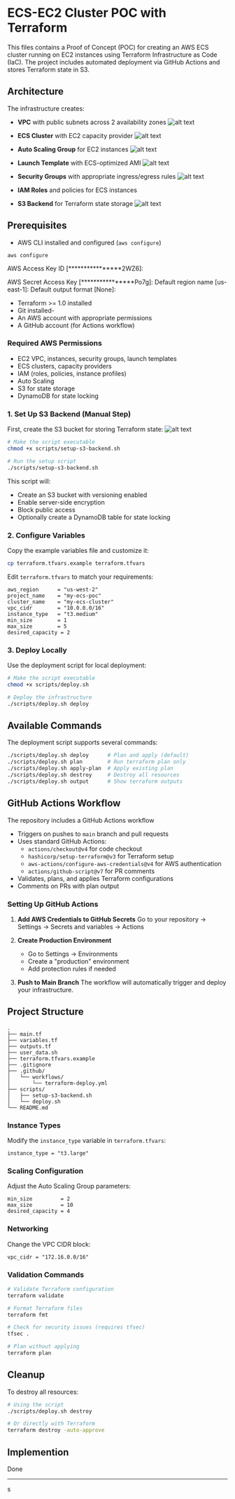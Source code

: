 # ECS-EC2 Cluster POC with Terraform

This files contains a Proof of Concept (POC) for creating an AWS ECS cluster running on EC2 instances using Terraform Infrastructure as Code (IaC). The project includes automated deployment via GitHub Actions and stores Terraform state in S3.

## Architecture

The infrastructure creates:

- **VPC** with public subnets across 2 availability zones
![alt text](<vpc (2)-3.png>)

- **ECS Cluster** with EC2 capacity provider
![alt text](ecs-cluster-1.png)

- **Auto Scaling Group** for EC2 instances
![alt text](autoscalling.png)

- **Launch Template** with ECS-optimized AMI
![alt text](template-1.png)


- **Security Groups** with appropriate ingress/egress rules
![alt text](<sg (2)-1.png>)

- **IAM Roles** and policies for ECS instances

- **S3 Backend** for Terraform state storage
![alt text](tf.statefile-1.png)


## Prerequisites

- AWS CLI installed and configured (`aws configure`)

```
aws configure
```

AWS Access Key ID [****************2WZ6]: 

AWS Secret Access Key [****************Po7g]: 
Default region name [us-east-1]: 
Default output format [None]: 


- Terraform >= 1.0 installed
- Git installed-
- An AWS account with appropriate permissions
- A GitHub account (for Actions workflow)

### Required AWS Permissions

- EC2 VPC, instances, security groups, launch templates
- ECS clusters, capacity providers
- IAM (roles, policies, instance profiles)
- Auto Scaling
- S3 for state storage
- DynamoDB for state locking


### 1. Set Up S3 Backend (Manual Step)

First, create the S3 bucket for storing Terraform state:
![alt text](tf.statefile.png)

```bash
# Make the script executable
chmod +x scripts/setup-s3-backend.sh

# Run the setup script
./scripts/setup-s3-backend.sh
```

This script will:
- Create an S3 bucket with versioning enabled
- Enable server-side encryption
- Block public access
- Optionally create a DynamoDB table for state locking

### 2. Configure Variables

Copy the example variables file and customize it:

```bash
cp terraform.tfvars.example terraform.tfvars
```

Edit `terraform.tfvars` to match your requirements:

```hcl
aws_region      = "us-west-2"
project_name    = "my-ecs-poc"
cluster_name    = "my-ecs-cluster"
vpc_cidr        = "10.0.0.0/16"
instance_type   = "t3.medium"
min_size        = 1
max_size        = 5
desired_capacity = 2
```

### 3. Deploy Locally

Use the deployment script for local deployment:

```bash
# Make the script executable
chmod +x scripts/deploy.sh

# Deploy the infrastructure
./scripts/deploy.sh deploy
```

## Available Commands

The deployment script supports several commands:

```bash
./scripts/deploy.sh deploy      # Plan and apply (default)
./scripts/deploy.sh plan        # Run terraform plan only
./scripts/deploy.sh apply-plan  # Apply existing plan
./scripts/deploy.sh destroy     # Destroy all resources
./scripts/deploy.sh output      # Show terraform outputs
```

## GitHub Actions Workflow

The repository includes a GitHub Actions workflow 

- Triggers on pushes to `main` branch and pull requests
- Uses standard GitHub Actions:
  - `actions/checkout@v4` for code checkout
  - `hashicorp/setup-terraform@v3` for Terraform setup
  - `aws-actions/configure-aws-credentials@v4` for AWS authentication
  - `actions/github-script@v7` for PR comments
- Validates, plans, and applies Terraform configurations
- Comments on PRs with plan output

### Setting Up GitHub Actions

1. **Add AWS Credentials to GitHub Secrets**
   Go to your repository → Settings → Secrets and variables → Actions

2. **Create Production Environment**
   - Go to Settings → Environments
   - Create a "production" environment
   - Add protection rules if needed

3. **Push to Main Branch**
   The workflow will automatically trigger and deploy your infrastructure.

## Project Structure

```
.
├── main.tf                       
├── variables.tf                 
├── outputs.tf                   
├── user_data.sh                  
├── terraform.tfvars.example       
├── .gitignore                     
├── .github/
│   └── workflows/
│       └── terraform-deploy.yml   
├── scripts/
│   ├── setup-s3-backend.sh      
│   └── deploy.sh                 
└── README.md                    
```

### Instance Types

Modify the `instance_type` variable in `terraform.tfvars`:

```hcl
instance_type = "t3.large" 
```

### Scaling Configuration

Adjust the Auto Scaling Group parameters:

```hcl
min_size         = 2
max_size         = 10
desired_capacity = 4
```

### Networking

Change the VPC CIDR block:

```hcl
vpc_cidr = "172.16.0.0/16"
```

### Validation Commands

```bash
# Validate Terraform configuration
terraform validate

# Format Terraform files
terraform fmt

# Check for security issues (requires tfsec)
tfsec .

# Plan without applying
terraform plan
```

## Cleanup

To destroy all resources:

```bash
# Using the script
./scripts/deploy.sh destroy

# Or directly with Terraform
terraform destroy -auto-approve
```

## Implemention
Done 

---
s
